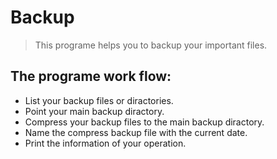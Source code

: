 Backup
==================
> This programe helps you to backup your important 
  files. 

The programe work flow:
-----------------------
* List your backup files or diractories.
* Point your main backup diractory.
* Compress your backup files to the main backup diractory.
* Name the compress backup file with the current date.
* Print the information of your operation.


